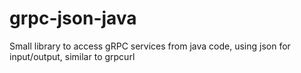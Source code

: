 # grpc-json-java
Small library to access gRPC services from java code, using json for input/output, similar to grpcurl
